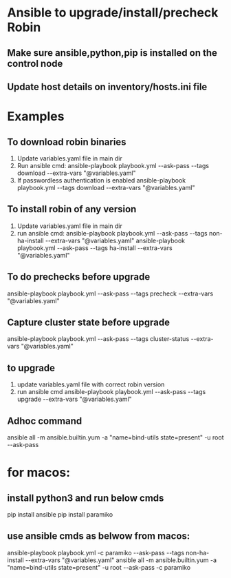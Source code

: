 # Ansible to upgrade/install/precheck Robin 
## Make sure ansible,python,pip is installed on the control node
## Update host details on inventory/hosts.ini file

# Examples
## To download robin binaries
1. Update variables.yaml file in main dir
2. Run ansible cmd:
   ansible-playbook playbook.yml  --ask-pass --tags download --extra-vars "@variables.yaml"
3. If passwordless authentication is enabled
   ansible-playbook playbook.yml --tags download --extra-vars "@variables.yaml"  

## To install robin of any version
1. Update variables.yaml file in main dir
2. run ansible cmd:
   ansible-playbook playbook.yml  --ask-pass --tags non-ha-install --extra-vars "@variables.yaml"
   ansible-playbook playbook.yml  --ask-pass --tags ha-install --extra-vars "@variables.yaml"

## To do prechecks before upgrade
  ansible-playbook playbook.yml  --ask-pass --tags precheck --extra-vars "@variables.yaml" 

## Capture cluster state before upgrade
  ansible-playbook playbook.yml  --ask-pass --tags cluster-status --extra-vars "@variables.yaml" 

## to upgrade
1. update variables.yaml file with correct robin version
2. run ansible cmd
   ansible-playbook playbook.yml  --ask-pass --tags upgrade --extra-vars "@variables.yaml"

## Adhoc command
ansible all -m ansible.builtin.yum -a "name=bind-utils state=present" -u root  --ask-pass   
   
# for macos:
## install python3  and run below cmds
pip install ansible
pip install paramiko

## use ansible cmds as belwow from macos:
ansible-playbook playbook.yml -c paramiko --ask-pass --tags non-ha-install --extra-vars "@variables.yaml"
ansible all -m ansible.builtin.yum -a "name=bind-utils state=present" -u root  --ask-pass -c paramiko
